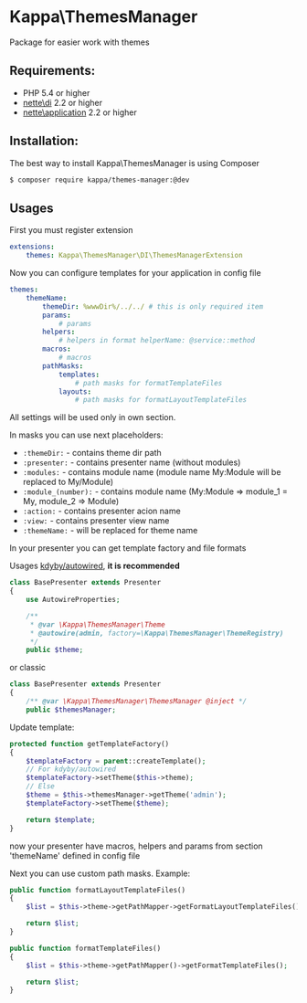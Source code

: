 # Kappa\ThemesManager

Package for easier work with themes

## Requirements:

* PHP 5.4 or higher
* [nette\di](https://github.com/nette/di) 2.2 or higher
* [nette\application](https://github.com/nette/application) 2.2 or higher

## Installation:

The best way to install Kappa\ThemesManager is using Composer

```sh
$ composer require kappa/themes-manager:@dev
```

## Usages

First you must register extension

```yaml
extensions:
	themes: Kappa\ThemesManager\DI\ThemesManagerExtension
```

Now you can configure templates for your application in config file

```yaml
themes:
	themeName:
		themeDir: %wwwDir%/../../ # this is only required item
		params:
			# params
		helpers:
			# helpers in format helperName: @service::method
		macros:
			# macros
		pathMasks:
			templates:
				# path masks for formatTemplateFiles
			layouts:
				# path masks for formatLayoutTemplateFiles
```

All settings will be used only in own section.

In masks you can use next placeholders:

* `:themeDir:` - contains theme dir path
* `:presenter:` - contains presenter name (without modules)
* `:modules:` - contains module name (module name My:Module will be replaced to My/Module)
* `:module_(number):` - contains module name (My:Module => module_1 = My, module_2 => Module)
* `:action:` - contains presenter acion name
* `:view:` - contains presenter view name
* `:themeName:` - will be replaced for theme name

In your presenter you can get template factory and file formats

Usages [kdyby/autowired](https://github.com/Kdyby/Autowired/), **it is recommended**
```php
class BasePresenter extends Presenter
{
	use AutowireProperties;

	/**
	 * @var \Kappa\ThemesManager\Theme
	 * @autowire(admin, factory=\Kappa\ThemesManager\ThemeRegistry)
	 */
	public $theme;

```

or classic
```php
class BasePresenter extends Presenter
{
	/** @var \Kappa\ThemesManager\ThemesManager @inject */
	public $themesManager;
```

Update template:

```php
protected function getTemplateFactory()
{
	$templateFactory = parent::createTemplate();
	// For kdyby/autowired
	$templateFactory->setTheme($this->theme);
	// Else
	$theme = $this->themesManager->getTheme('admin');
	$templateFactory->setTheme($theme);

    return $template;
}
```

now your presenter have macros, helpers and params from section 'themeName' defined in config file

Next you can use custom path masks. Example:

```php
public function formatLayoutTemplateFiles()
{
    $list = $this->theme->getPathMapper->getFormatLayoutTemplateFiles();

    return $list;
}

public function formatTemplateFiles()
{
    $list = $this->theme->getPathMapper()->getFormatTemplateFiles();

    return $list;
}
```
